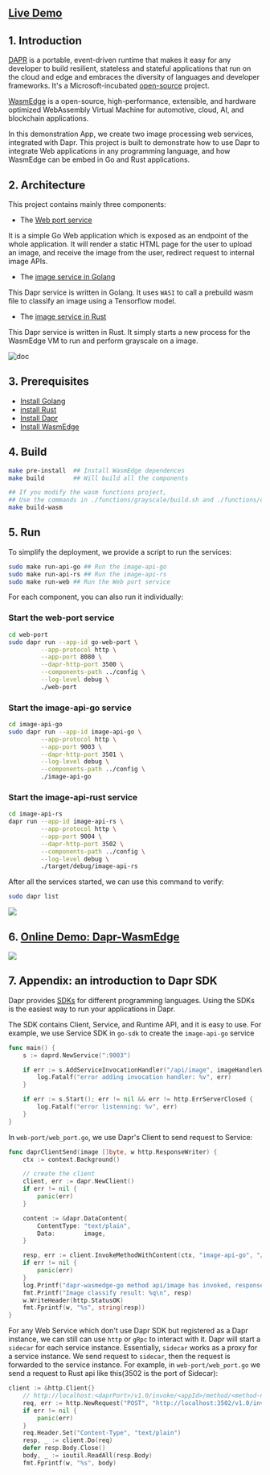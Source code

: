 ## [Live Demo](http://13.93.207.62:8080/static/home.html)

## 1. Introduction

[DAPR](https://dapr.io/) is a portable, event-driven runtime that makes it easy for any developer to build resilient, stateless and stateful applications that run on the cloud and edge and embraces the diversity of languages and developer frameworks. It's a Microsoft-incubated [open-source](https://github.com/dapr/dapr) project.

[WasmEdge](https://github.com/WasmEdge/WasmEdge) is a open-source, high-performance, extensible, and hardware optimized WebAssembly Virtual Machine for automotive, cloud, AI, and blockchain applications.

In this demonstration App, we create two image processing web services, integrated with Dapr.
This project is built to demonstrate how to use Dapr to integrate Web applications in any programming language, and how WasmEdge can be embed in Go and Rust applications.

## 2. Architecture

This project contains mainly three components:

* The [Web port service](./web-port)

It is a simple Go Web application which is exposed as an endpoint of the whole application.
It will render a static HTML page for the user to upload an image, and receive the image from the user, redirect request to internal image APIs.

* The [image service in Golang](./image-api-go)

This Dapr service is written in Golang. It uses `WASI` to call a prebuild wasm file to classify an image using a Tensorflow model.

* The [image service in Rust](./image-api-rs)

This Dapr service is written in Rust. It simply starts a new process for the WasmEdge VM to run and perform grayscale on a image.

![doc](./doc/dapr-wasmedge.png)

## 3. Prerequisites

* [Install Golang](https://golang.org/doc/install)
* [install Rust](https://www.rust-lang.org/en-US/install.html)
* [Install Dapr](https://docs.dapr.io/getting-started/)
* [Install WasmEdge](https://github.com/WasmEdge/WasmEdge/blob/master/docs/install.md)


## 4. Build

```bash
make pre-install  ## Install WasmEdge dependences
make build        ## Will build all the components

## If you modify the wasm functions project,
## Use the commands in ./functions/grayscale/build.sh and ./functions/classify/build.sh to generate new compiled files
make build-wasm
```
## 5. Run

To simplify the deployment, we provide a script to run the services:

```bash
sudo make run-api-go ## Run the image-api-go
sudo make run-api-rs ## Run the image-api-rs
sudo make run-web ## Run the Web port service
```

For each component, you can also run it individually:
### Start the web-port service

```bash
cd web-port
sudo dapr run --app-id go-web-port \
         --app-protocol http \
         --app-port 8080 \
         --dapr-http-port 3500 \
         --components-path ../config \
         --log-level debug \
         ./web-port
```

### Start the image-api-go service

```bash
cd image-api-go
sudo dapr run --app-id image-api-go \
         --app-protocol http \
         --app-port 9003 \
         --dapr-http-port 3501 \
         --log-level debug \
         --components-path ../config \
         ./image-api-go
```

### Start the image-api-rust service

```bash
cd image-api-rs
dapr run --app-id image-api-rs \
         --app-protocol http \
         --app-port 9004 \
         --dapr-http-port 3502 \
         --components-path ../config \
         --log-level debug \
         ./target/debug/image-api-rs
```

After all the services started, we can use this command to verify:

```bash
sudo dapr list
```

![](./doc/dapr-list.png)
## 6. [Online Demo: Dapr-WasmEdge](http://13.93.207.62:8080/static/home.html)

![](./doc/demo.png)
## 7. Appendix: an introduction to Dapr SDK

Dapr provides [SDKs](https://docs.dapr.io/developing-applications/sdks/) for different programming languages. Using the SDKs is the easiest way to run your applications in Dapr.

The SDK contains Client, Service, and Runtime API, and it is easy to use. For example, we use Service SDK in `go-sdk` to create the `image-api-go` service

```go
func main() {
	s := daprd.NewService(":9003")

	if err := s.AddServiceInvocationHandler("/api/image", imageHandlerWASI); err != nil {
		log.Fatalf("error adding invocation handler: %v", err)
	}

	if err := s.Start(); err != nil && err != http.ErrServerClosed {
		log.Fatalf("error listenning: %v", err)
	}
}
```

In `web-port/web_port.go`, we use Dapr's Client to send request to Service:

```go
func daprClientSend(image []byte, w http.ResponseWriter) {
	ctx := context.Background()

	// create the client
	client, err := dapr.NewClient()
	if err != nil {
		panic(err)
	}

	content := &dapr.DataContent{
		ContentType: "text/plain",
		Data:        image,
	}

	resp, err := client.InvokeMethodWithContent(ctx, "image-api-go", "/api/image", "post", content)
	if err != nil {
		panic(err)
	}
	log.Printf("dapr-wasmedge-go method api/image has invoked, response: %s", string(resp))
	fmt.Printf("Image classify result: %q\n", resp)
	w.WriteHeader(http.StatusOK)
	fmt.Fprintf(w, "%s", string(resp))
}
```

For any Web Service which don't use Dapr SDK but registered as a Dapr instance, we can still can use `http` or `gRpc` to interact with it. Dapr will start a `sidecar` for each service instance. Essentially, `sidecar` works as a proxy for a service instance. We send request to `sidecar`, then the request is forwarded to the service instance. For example, in `web-port/web_port.go` we send a request to Rust api like this(3502 is the port of Sidecar):

```go
client := &http.Client{}
	// http://localhost:<daprPort>/v1.0/invoke/<appId>/method/<method-name>
	req, err := http.NewRequest("POST", "http://localhost:3502/v1.0/invoke/image-api-rs/method/api/image", bytes.NewBuffer(image))
	if err != nil {
		panic(err)
	}
	req.Header.Set("Content-Type", "text/plain")
	resp, _ := client.Do(req)
	defer resp.Body.Close()
	body, _ := ioutil.ReadAll(resp.Body)
	fmt.Fprintf(w, "%s", body)
```
